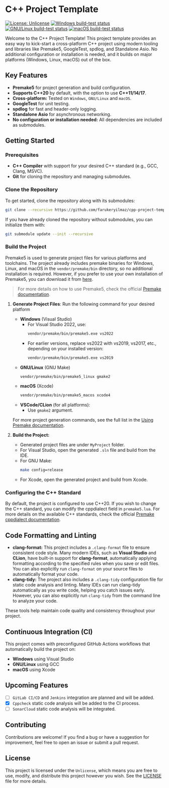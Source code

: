 # C++ Project Template

[![License: Unlicense](https://img.shields.io/badge/license-Unlicense-blue.svg)](https://github.com/farukeryilmaz/cpp-project-template/blob/main/LICENSE)
[![Windows build-test status](https://github.com/farukeryilmaz/cpp-project-template/actions/workflows/ci_windows.yml/badge.svg)](https://github.com/farukeryilmaz/cpp-project-template/actions/workflows/ci_windows.yml)
[![GNU/Linux build-test status](https://github.com/farukeryilmaz/cpp-project-template/actions/workflows/ci_gnu_linux.yml/badge.svg)](https://github.com/farukeryilmaz/cpp-project-template/actions/workflows/ci_gnu_linux.yml)
[![macOS build-test status](https://github.com/farukeryilmaz/cpp-project-template/actions/workflows/ci_macos.yml/badge.svg)](https://github.com/farukeryilmaz/cpp-project-template/actions/workflows/ci_macos.yml)

Welcome to the C++ Project Template! This project template provides an easy way to kick-start a cross-platform C++ project using modern tooling and libraries like Premake5, GoogleTest, spdlog, and Standalone Asio. No additional configuration or installation is needed, and it builds on major platforms (Windows, Linux, macOS) out of the box.

## Key Features
- **Premake5** for project generation and build configuration.
- **Supports C++20** by default, with the option to use **C++11/14/17**.
- **Cross-platform:** Tested on `Windows`, `GNU/Linux` and `macOS`.
- **GoogleTest** for unit testing.
- **spdlog** for fast and header-only logging.
- **Standalone Asio** for asynchronous networking.
- **No configuration or installation needed:** All dependencies are included as submodules.

## Getting Started
### Prerequisites
- **C++ Compiler** with support for your desired C++ standard (e.g., GCC, Clang, MSVC).
- **Git** for cloning the repository and managing submodules.

### Clone the Repository
To get started, clone the repository along with its submodules:  
```bash
git clone --recursive https://github.com/farukeryilmaz/cpp-project-template.git
```

If you have already cloned the repository without submodules, you can initialize them with:
```bash
git submodule update --init --recursive
```

### Build the Project
Premake5 is used to generate project files for various platforms and toolchains. The project already includes premake binaries for Windows, Linux, and macOS in the `vendor/premake/bin` directory, so no additional installation is required. However, if you prefer to use your own installation of Premake5, you can download it from [here](https://premake.github.io/download).
> For more details on how to use Premake5, check the official [Premake documentation](https://premake.github.io/docs/).

1. **Generate Project Files**: Run the following command for your desired platform
   - **Windows** (Visual Studio)
     - For Visual Studio 2022, use:
       ```bash
       vendor/premake/bin/premake5.exe vs2022
       ```
     - For earlier versions, replace vs2022 with vs2019, vs2017, etc., depending on your installed version:
       ```bash
       vendor/premake/bin/premake5.exe vs2019
       ```
   - **GNU/Linux** (GNU Make)
     ```bash
     vendor/premake/bin/premake5_linux gmake2
     ```
   - **macOS** (Xcode) 
     ```bash
     vendor/premake/bin/premake5_macos xcode4
     ```
   - **VSCode/CLion** (for all platforms):
     - Use `gmake2` argument.  

   For more project generation commands, see the full list in the [Using Premake documentation](https://premake.github.io/docs/Using-Premake/).  
2. **Build the Project:**
   - Generated project files are under `MyProject` folder.
   - For Visual Studio, open the generated `.sln` file and build from the IDE.
   - For GNU Make:
     ```bash
     make config=release
     ```
   - For Xcode, open the generated project and build from Xcode.

### Configuring the C++ Standard
By default, the project is configured to use C++20. If you wish to change the C++ standard, you can modify the cppdialect field in `premake5.lua`.
For more details on the available C++ standards, check the official [Premake cppdialect documentation](https://premake.github.io/docs/cppdialect/).

## Code Formatting and Linting
- **clang-format:** This project includes a `.clang-format` file to ensure consistent code style. Many modern IDEs, such as **Visual Studio** and **CLion**, have built-in support for **clang-format**, automatically applying formatting according to the specified rules when you save or edit files. You can also explicitly run `clang-format` on your source files to automatically format your code.
- **clang-tidy:** The project also includes a `.clang-tidy` configuration file for static code analysis and linting. Many IDEs can run clang-tidy automatically as you write code, helping you catch issues early. However, you can also explicitly run `clang-tidy` from the command line to analyze your code.

These tools help maintain code quality and consistency throughout your project.

## Continuous Integration (CI)
This project comes with preconfigured GitHub Actions workflows that automatically build the project on:
- **Windows** using Visual Studio
- **GNU/Linux** using GCC
- **macOS** using Xcode

## Upcoming Features
- [ ] `GitLab CI/CD` and `Jenkins` integration are planned and will be added.
- [x] `Cppcheck` static code analysis will be added to the CI process.
- [ ] `SonarCloud` static code analysis will be integrated.

## Contributing
Contributions are welcome! If you find a bug or have a suggestion for improvement, feel free to open an issue or submit a pull request.

## License
This project is licensed under the `Unlicense`, which means you are free to use, modify, and distribute this project however you wish. See the [LICENSE](https://github.com/farukeryilmaz/cpp-project-template/blob/main/LICENSE) file for more details.
